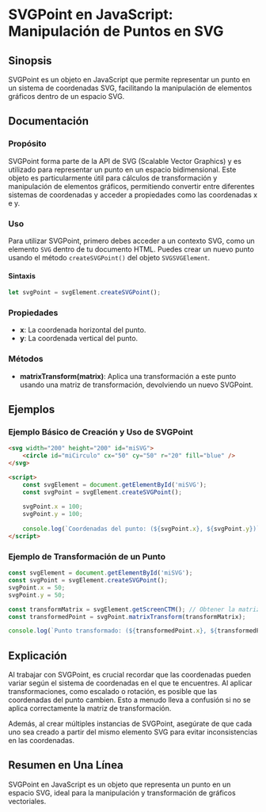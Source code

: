 <!--
Meta Description: # SVGPoint en JavaScript: Manipulación de Puntos en SVG ## Sinopsis SVGPoint es un objeto en JavaScript que permite representar un punto en un sistema...
Meta Keywords: svgpoint, punto, svg, coordenadas, transformación
-->

# SVGPoint en JavaScript: Manipulación de Puntos en SVG

## Sinopsis
SVGPoint es un objeto en JavaScript que permite representar un punto en un sistema de coordenadas SVG, facilitando la manipulación de elementos gráficos dentro de un espacio SVG.

## Documentación
### Propósito
SVGPoint forma parte de la API de SVG (Scalable Vector Graphics) y es utilizado para representar un punto en un espacio bidimensional. Este objeto es particularmente útil para cálculos de transformación y manipulación de elementos gráficos, permitiendo convertir entre diferentes sistemas de coordenadas y acceder a propiedades como las coordenadas x e y.

### Uso
Para utilizar SVGPoint, primero debes acceder a un contexto SVG, como un elemento `SVG` dentro de tu documento HTML. Puedes crear un nuevo punto usando el método `createSVGPoint()` del objeto `SVGSVGElement`. 

#### Sintaxis
```javascript
let svgPoint = svgElement.createSVGPoint();
```

### Propiedades
- **x**: La coordenada horizontal del punto.
- **y**: La coordenada vertical del punto.

### Métodos
- **matrixTransform(matrix)**: Aplica una transformación a este punto usando una matriz de transformación, devolviendo un nuevo SVGPoint.

## Ejemplos
### Ejemplo Básico de Creación y Uso de SVGPoint
```html
<svg width="200" height="200" id="miSVG">
    <circle id="miCirculo" cx="50" cy="50" r="20" fill="blue" />
</svg>

<script>
    const svgElement = document.getElementById('miSVG');
    const svgPoint = svgElement.createSVGPoint();
    
    svgPoint.x = 100;
    svgPoint.y = 100;
    
    console.log(`Coordenadas del punto: (${svgPoint.x}, ${svgPoint.y})`);
</script>
```

### Ejemplo de Transformación de un Punto
```javascript
const svgElement = document.getElementById('miSVG');
const svgPoint = svgElement.createSVGPoint();
svgPoint.x = 50;
svgPoint.y = 50;

const transformMatrix = svgElement.getScreenCTM(); // Obtener la matriz de transformación
const transformedPoint = svgPoint.matrixTransform(transformMatrix);

console.log(`Punto transformado: (${transformedPoint.x}, ${transformedPoint.y})`);
```

## Explicación
Al trabajar con SVGPoint, es crucial recordar que las coordenadas pueden variar según el sistema de coordenadas en el que te encuentres. Al aplicar transformaciones, como escalado o rotación, es posible que las coordenadas del punto cambien. Esto a menudo lleva a confusión si no se aplica correctamente la matriz de transformación.

Además, al crear múltiples instancias de SVGPoint, asegúrate de que cada uno sea creado a partir del mismo elemento SVG para evitar inconsistencias en las coordenadas.

## Resumen en Una Línea
SVGPoint en JavaScript es un objeto que representa un punto en un espacio SVG, ideal para la manipulación y transformación de gráficos vectoriales.